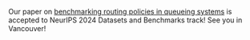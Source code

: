 Our paper on [benchmarking routing policies in queueing systems](https://arxiv.org/abs/2410.06170) is accepted to NeurIPS 2024 Datasets and Benchmarks track! See you in Vancouver!